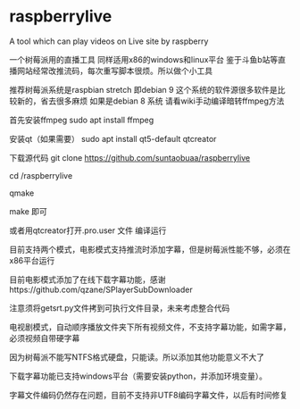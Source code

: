 # raspberrylive
A tool which can play videos on Live site by raspberry

一个树莓派用的直播工具
同样适用x86的windows和linux平台
鉴于斗鱼b站等直播网站经常改推流码，每次重写脚本很烦。所以做个小工具

推荐树莓派系统是raspbian stretch 即debian 9 这个系统的软件源很多软件是比较新的，省去很多麻烦
如果是debian 8 系统 请看wiki手动编译暗转ffmpeg方法

首先安装ffmpeg
sudo apt install ffmpeg

安装qt（如果需要）
sudo apt install qt5-default qtcreator

下载源代码
git clone https://github.com/suntaobuaa/raspberrylive

cd /raspberrylive

qmake

make
即可

或者用qtcreator打开.pro.user 文件  编译运行

目前支持两个模式，电影模式支持推流时添加字幕，但是树莓派性能不够，必须在x86平台运行

目前电影模式添加了在线下载字幕功能，感谢https://github.com/qzane/SPlayerSubDownloader

注意须将getsrt.py文件拷到可执行文件目录，未来考虑整合代码

电视剧模式，自动顺序播放文件夹下所有视频文件，不支持字幕功能，如需字幕，必须视频自带硬字幕

因为树莓派不能写NTFS格式硬盘，只能读。所以添加其他功能意义不大了

下载字幕功能已支持windows平台（需要安装python，并添加环境变量）。

字幕文件编码仍然存在问题，目前不支持非UTF8编码字幕文件，以后有时间修复










